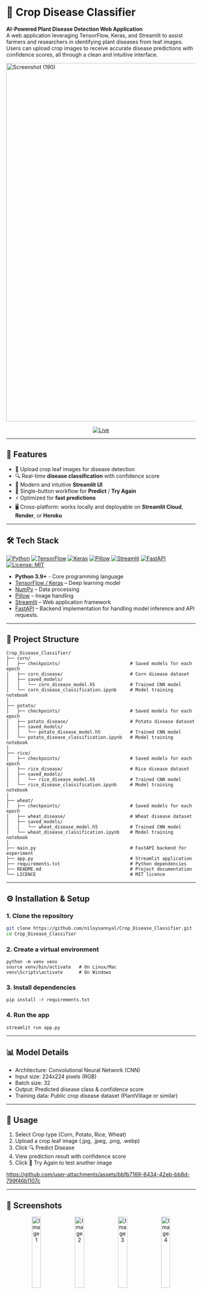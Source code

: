 # 🌱 Crop Disease Classifier

**AI-Powered Plant Disease Detection Web Application** <br>
A web application leveraging TensorFlow, Keras, and Streamlit to assist farmers and researchers in identifying plant diseases from leaf images. Users can upload crop images to receive accurate disease predictions with confidence scores, all through a clean and intuitive interface.

<img width="1875" height="952" alt="Screenshot (190)" src="https://github.com/user-attachments/assets/fa321405-9748-4937-a369-f65e81edb85f" />

<p align="center">
  <a href="https://cropdiseaseclassifier.streamlit.app/">
    <img src="https://img.shields.io/badge/LIVE-VISIT%20NOW-blue?style=for-the-badge&logo=streamlit" alt="Live">
  </a>
</p>

---

## 🚀 Features
- 📸 Upload crop leaf images for disease detection  
- 🔍 Real-time **disease classification** with confidence score  
- 🎨 Modern and intuitive **Streamlit UI**  
- 🔄 Single-button workflow for **Predict** / **Try Again**  
- ⚡ Optimized for **fast predictions**  
- 🖥️ Cross-platform: works locally and deployable on **Streamlit Cloud**, **Render**, or **Heroku**  

---

## 🛠️ Tech Stack
[![Python](https://img.shields.io/badge/Python-3.9%2B-blue.svg)](https://www.python.org/)  [![TensorFlow](https://img.shields.io/badge/TensorFlow-2.x-orange.svg)](https://www.tensorflow.org/) [![Keras](https://img.shields.io/badge/Keras-3.x-D00000.svg)](https://keras.io/) [![Pillow](https://img.shields.io/badge/Pillow-9.x-3670A0.svg)](https://python-pillow.org/)  [![Streamlit](https://img.shields.io/badge/Streamlit-1.x-ff4b4b.svg)](https://streamlit.io/) [![FastAPI](https://img.shields.io/badge/FastAPI-0.115%2B-009688.svg)](https://fastapi.tiangolo.com/)
 [![License: MIT](https://img.shields.io/badge/License-MIT-green.svg)](LICENSE)  
- **Python 3.9+** - Core programming language
- [TensorFlow / Keras](https://www.tensorflow.org/) – Deep learning model  
- [NumPy](https://numpy.org/) – Data processing  
- [Pillow](https://pillow.readthedocs.io/) – Image handling  
- [Streamlit](https://streamlit.io/) – Web application framework
- [FastAPI](https://fastapi.tiangolo.com/) – Backend implementation for handling model inference and API requests.

---

## 📂 Project Structure

```
Crop_Disease_Classifier/
├── corn/
│   ├── checkpoints/                          # Saved models for each epoch
│   ├── corn_disease/                         # Corn disease dataset
│   ├── saved_models/
│   │   └── corn_disease_model.h5             # Trained CNN model
│   └── corn_disease_classification.ipynb     # Model training notebook
│
├── potato/
│   ├── checkpoints/                          # Saved models for each epoch
│   ├── potato_disease/                       # Potato disease dataset
│   ├── saved_models/
│   │   └── potato_disease_model.h5           # Trained CNN model
│   └── potato_disease_classification.ipynb   # Model training notebook
│
├── rice/
│   ├── checkpoints/                          # Saved models for each epoch
│   ├── rice_disease/                         # Rice disease dataset
│   ├── saved_models/
│   │   └── rice_disease_model.h5             # Trained CNN model
│   └── rice_disease_classification.ipynb     # Model training notebook
│
├── wheat/
│   ├── checkpoints/                          # Saved models for each epoch
│   ├── wheat_disease/                        # Wheat disease dataset
│   ├── saved_models/
│   │   └── wheat_disease_model.h5            # Trained CNN model
│   └── wheat_disease_classification.ipynb    # Model training notebook
│
├── main.py                                   # FastAPI backend for experiment
├── app.py                                    # Streamlit application
├── requirements.txt                          # Python dependencies
├── README.md                                 # Project documentation
└── LICENCE                                   # MIT licence
```

---

## ⚙️ Installation & Setup

### 1. Clone the repository
```bash
git clone https://github.com/niloysannyal/Crop_Disease_Classifier.git
cd Crop_Disease_Classifier
```

### 2. Create a virtual environment
```
python -m venv venv
source venv/bin/activate   # On Linux/Mac
venv\Scripts\activate      # On Windows
```

### 3. Install dependencies
```
pip install -r requirements.txt
```

### 4. Run the app
```
streamlit run app.py
```

---

## 📊 Model Details
- Architecture: Convolutional Neural Network (CNN)
- Input size: 224x224 pixels (RGB)
- Batch size: 32
- Output: Predicted disease class & confidence score
- Training data: Public crop disease dataset (PlantVillage or similar)

---

## 🎯 Usage
1. Select Crop type (Corn, Potato, Rice, Wheat)
2. Upload a crop leaf image (.jpg, .jpeg, .png, .webp)
3. Click 🔍 Predict Disease
4. View prediction result with confidence score
5. Click 🔄 Try Again to test another image

https://github.com/user-attachments/assets/bbfb7169-8434-42eb-bb8d-799f46b1107c

---

## 📸 Screenshots

<p align="center">
  <img src="https://github.com/user-attachments/assets/1b8e19a6-5327-49b8-bb8e-e2c3b21bbcb2" alt="Image 1" width="22%">
  <img src="https://github.com/user-attachments/assets/ea576a17-28bb-400b-aa5f-da771da2f235" alt="Image 2" width="22%">
  <img src="https://github.com/user-attachments/assets/750e2e3f-6e85-4788-b2e7-2a33ed341f3d" alt="Image 3" width="22%">
  <img src="https://github.com/user-attachments/assets/a4f78ffb-4b12-4508-951a-3e5a45518614" alt="Image 4" width="22%">
</p>

---

## 🤝 Contributing  
Contributions, issues, and feature requests are welcome!  
Feel free to check the [issues page](../../issues).  

---

## 📜 License  
This project is licensed under the **MIT License** – see the [LICENSE](LICENSE) file for details.  

---

## 👨‍💻 Author  
**Niloy Sannyal**  
📍 Dhaka, Bangladesh  
📧 [niloysannyal@gmail.com](mailto:niloysannyal@gmail.com)  

🔗 [Portfolio](https://niloysannyal.github.io/Portfolio/) | [LinkedIn](https://www.linkedin.com/in/niloysannyal) | [GitHub](https://github.com/niloysannyal)  

